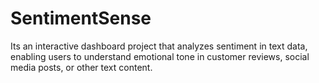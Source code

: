 # SentimentSense
Its an interactive dashboard project that analyzes sentiment in text data, enabling users to understand emotional tone in customer reviews, social media posts, or other text content.
